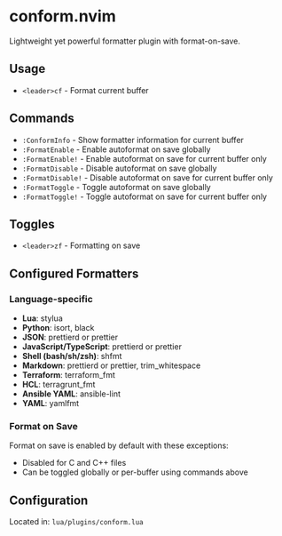 # conform.nvim

Lightweight yet powerful formatter plugin with format-on-save.

## Usage

- `<leader>cf` - Format current buffer

## Commands

- `:ConformInfo` - Show formatter information for current buffer
- `:FormatEnable` - Enable autoformat on save globally
- `:FormatEnable!` - Enable autoformat on save for current buffer only
- `:FormatDisable` - Disable autoformat on save globally
- `:FormatDisable!` - Disable autoformat on save for current buffer only
- `:FormatToggle` - Toggle autoformat on save globally
- `:FormatToggle!` - Toggle autoformat on save for current buffer only

## Toggles

- `<leader>zf` - Formatting on save

## Configured Formatters

### Language-specific

- **Lua**: stylua
- **Python**: isort, black
- **JSON**: prettierd or prettier
- **JavaScript/TypeScript**: prettierd or prettier
- **Shell (bash/sh/zsh)**: shfmt
- **Markdown**: prettierd or prettier, trim_whitespace
- **Terraform**: terraform_fmt
- **HCL**: terragrunt_fmt
- **Ansible YAML**: ansible-lint
- **YAML**: yamlfmt

### Format on Save

Format on save is enabled by default with these exceptions:

- Disabled for C and C++ files
- Can be toggled globally or per-buffer using commands above

## Configuration

Located in: `lua/plugins/conform.lua`
